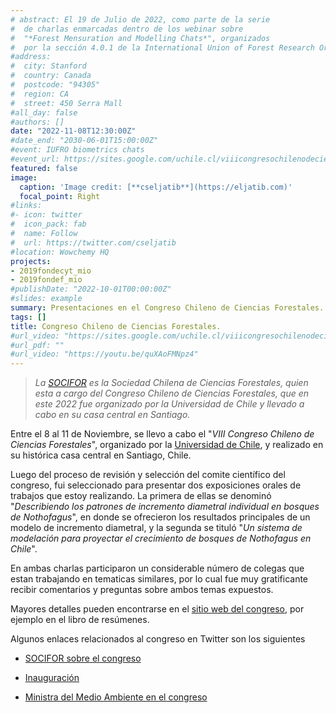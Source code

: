 ```yaml
---
# abstract: El 19 de Julio de 2022, como parte de la serie
#  de charlas enmarcadas dentro de los webinar sobre
#  "*Forest Mensuration and Modelling Chats*", organizados
#  por la sección 4.0.1 de la International Union of Forest Research Organizations **IUFRO**, fui #invitado  a dictar una charla.
#address:
#  city: Stanford
#  country: Canada
#  postcode: "94305"
#  region: CA
#  street: 450 Serra Mall
#all_day: false
#authors: []
date: "2022-11-08T12:30:00Z"
#date_end: "2030-06-01T15:00:00Z"
#event: IUFRO biometrics chats
#event_url: https://sites.google.com/uchile.cl/viiicongresochilenodecienciasf/inicio
featured: false
image:
  caption: 'Image credit: [**cseljatib**](https://eljatib.com)'
  focal_point: Right
#links:
#- icon: twitter
#  icon_pack: fab
#  name: Follow
#  url: https://twitter.com/cseljatib
#location: Wowchemy HQ
projects:
- 2019fondecyt_mio
- 2019fondef_mio
#publishDate: "2022-10-01T00:00:00Z"
#slides: example
summary: Presentaciones en el Congreso Chileno de Ciencias Forestales.
tags: []
title: Congreso Chileno de Ciencias Forestales.
#url_video: "https://sites.google.com/uchile.cl/viiicongresochilenodecienciasf/inicio"
#url_pdf: ""
#url_video: "https://youtu.be/quXAoFMNpz4"
---
```


> *La [SOCIFOR](www.socifor.cl) es la Sociedad Chilena de Ciencias Forestales, quien esta a cargo del Congreso Chileno de Ciencias Forestales, que en este 2022 fue organizado por la Universidad de Chile y llevado a cabo en su casa central en Santiago.*

Entre el 8 al 11 de Noviembre, se llevo a cabo el 
 "*VIII Congreso Chileno de Ciencias Forestales*", organizado 
 por la [Universidad de Chile](www.uchile.cl), y realizado
 en su histórica casa central en Santiago, Chile.
 
 Luego del proceso de revisión y selección  del comite científico  del congreso,
  fui seleccionado para presentar dos exposiciones orales
   de trabajos que estoy realizando. La primera de ellas se denominó 
   "*Describiendo los patrones de incremento diametral individual en bosques de Nothofagus*",
   en donde se ofrecieron los resultados principales de un modelo
   de incremento diametral, y la segunda se tituló
   "*Un sistema de modelación para proyectar el crecimiento de bosques de Nothofagus en Chile*".
   
En ambas charlas participaron un considerable número de colegas
 que estan trabajando en tematicas similares, por lo cual fue
  muy gratificante recibir comentarios y preguntas sobre ambos
   temas expuestos.

Mayores detalles pueden encontrarse en el [sitio web del congreso](https://sites.google.com/uchile.cl/viiicongresochilenodecienciasf/inicio), por
ejemplo en el libro de resúmenes.

Algunos enlaces relacionados al congreso en Twitter son los siguientes

+ [SOCIFOR sobre el congreso](https://twitter.com/socifor/status/1591811895488569347?s=20&t=vUg0_c2mZvfiCMEsI9GrWw)

+ [Inauguración](https://twitter.com/IForestalUChile/status/1589982313051742208?s=20&t=gYiPg8o7LWaUJ6v71X3UDg)

+ [Ministra del Medio Ambiente en el congreso](https://twitter.com/MMAChile/status/1589960619037691904?s=20&t=LYC-MUfalzN8TwoF2v1_Ag)

<!--- 
https://youtu.be/quXAoFMNpz4?t=55

ojo que para agregar videos debe estar como "embed"

El video de la charla esta disponible en YouTube en el [link](https://youtu.be/quXAoFMNpz4)

https://www.youtube.com/watch?v=quXAoFMNpz4
<div class="video-youtube-container"><iframe width="100%" height="100%" src="https://youtu.be/quXAoFMNpz4" frameborder="0" allowfullscreen></iframe></div>

<iframe width="560" height="315" src="https://youtu.be/quXAoFMNpz4" frameborder="0" allow="accelerometer; autoplay; clipboard-write; encrypted-media; gyroscope; picture-in-picture" allowfullscreen></iframe>
https://www.youtube.com/watch?v=quXAoFMNpz4

Further event details, including [page elements](https://wowchemy.com/docs/writing-markdown-latex/) such as image galleries, can be added to the body of this page.

Slides can be added in a few ways:

- **Create** slides using Wowchemy's [_Slides_](https://wowchemy.com/docs/managing-content/#create-slides) feature and link using `slides` parameter in the front matter of the talk file
- **Upload** an existing slide deck to `static/` and link using `url_slides` parameter in the front matter of the talk file
- **Embed** your slides (e.g. Google Slides) or presentation video on this page using [shortcodes](https://wowchemy.com/docs/writing-markdown-latex/).

{{% callout note %}}
Click on the **Slides** button above to view the built-in slides feature.
{{% /callout %}}

> *La [IUFRO](www.iufro.org) es la Unión Internacional de Organizaciones de Investigación Forestal, y se organiza en divisiones y secciones
disciplinarias. Por
ejemplo la Division 4 es sobre Evaluación, Modelación y Manejo.*
-->